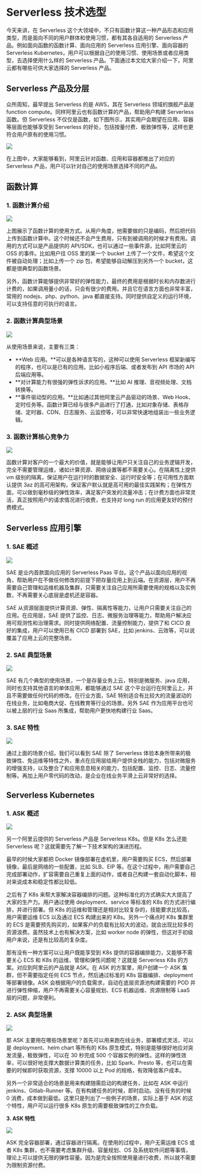 # Serverless 技术选型

今天来讲，在 Serverless 这个大领域中，不只有函数计算这一种产品形态和应用类型，而是面向不同的用户群体和使用习惯，都有其各自适用的 Serverless 产品。例如面向函数的函数计算、面向应用的 Serverless 应用引擎、面向容器的 Serverless Kubernetes，用户可以根据自己的使用习惯、使用场景或者应用类型，去选择使用什么样的 Serverless 产品。下面通过本文给大家介绍一下，阿里云都有哪些可供大家选择的 Serverless 产品。

## **Serverless 产品及分层**

众所周知，最早提出 Serverless 的是 AWS，其在 Serverless 领域的旗舰产品是 function compute。同样阿里云也有函数计算的产品，帮助用户构建 Serverless 函数。但 Serverless 不仅仅是函数，如下图所示，其实用户会期望在应用、容器等层面也能够享受到 Serverless 的好处，包括按量付费、极致弹性等，这样也更符合用户原有的使用习惯。

![](../.gitbook/assets/image%20%2875%29.png)

在上图中，大家能够看到，阿里云针对函数、应用和容器都推出了对应的 Serverless 产品，用户可以针对自己的使用场景选择不同的产品。

## **函数计算**

### **1. 函数计算介绍**

![](../.gitbook/assets/image%20%2895%29.png)

上图展示了函数计算的使用方式。从用户角度，他需要做的只是编码，然后把代码上传到函数计算中。这个时候还不会产生费用，只有到被调用的时候才有费用。调用的方式可以是产品提供的 API/SDK，也可以通过一些事件源，比如阿里云的 OSS 的事件。比如用户往 OSS 里的某一个 bucket 上传了一个文件，希望这个文件被自动处理；比如上传一个 zip 包，希望能够自动解压到另外一个 bucket，这都是很典型的函数场景。

另外，函数计算能够提供非常好的弹性能力，最终的费用是根据时长和内存数进行计费的，如果调用量小的话，只会有很少的费用。并且它在语言方面也非常丰富，常用的 nodejs、php、python、java 都直接支持。同时提供自定义的运行环境，可以支持任意的可执行的语言。

### **2. 函数计算典型场景**

![](../.gitbook/assets/image%20%2887%29.png)

从使用场景来说，主要有三类：

* **Web 应用。**可以是各种语言写的，这种可以使用 Serverless 框架新编写的程序，也可以是已有的应用。比如小程序后端、或者发布到 API 市场的 API 后端应用等。
* **对计算能力有很强的弹性诉求的应用。**比如 AI 推理、音视频处理、文档转换等。
* **事件驱动型的应用。**比如通过其他阿里云产品驱动的场景、Web Hook、定时任务等。函数计算已经与很多产品进行了打通，比如对象存储、表格存储、定时器、CDN、日志服务、云监控等，可以非常快速地组装出一些业务逻辑。

### **3. 函数计算核心竞争力**

![](../.gitbook/assets/image%20%2880%29.png)

函数计算对客户的一个最大的价值，就是能够让用户只关注自己的业务逻辑开发，完全不需要管理运维，诸如计算资源、网络设置等都不需要关心。在隔离性上提供 vm 级别的隔离，保证用户在运行时的数据安全、运行时安全等；在可用性方面默认提供 3az 的高可用架构，保证客户默认就是高可用的最佳实践架构；在弹性方面，可以做到毫秒级的弹性效率，满足客户突发的流量冲击；在计费方面也非常灵活，真正按照用户的请求情况进行收费，也支持对 long run 的应用更友好的预付费模式。

## **Serverless 应用引擎**

### **1. SAE 概述**

![](../.gitbook/assets/image%20%2882%29.png)

SAE 是业内首款面向应用的 Serverless Paas 平台。这个产品以面向应用的视角，帮助用户在不做任何修改的前提下把存量应用上到云端。在资源层，用户不再需要自己管理和运维机器及集群，只需要关注自己应用所需要使用的规格以及实例数，不再需要关心底层是虚机还是容器。

SAE 从资源层面提供计算资源、弹性、隔离性等能力，让用户只需要关注自己的应用。在应用层，SAE 提供了监控、日志、微服务治理等能力，帮助用户解决应用可观测性和治理需求。同时提供网络配置、流量控制能力，提供了和 CICD 良好的集成，用户可以使用已有 CICD 部署到 SAE，比如 jenkins、云效等，可以说覆盖了应用上云的完整场景。

### **2. SAE 典型场景**

![](../.gitbook/assets/image%20%2898%29.png)

SAE 有几个典型的使用场景，一个是存量业务上云，特别是微服务、java 应用，同时也支持其他语言的单体应用，都能够通过 SAE 这个平台运行在阿里云上，并且不需要做任何代码的修改。在行业方面，SAE 特别适合有比较大的流量波动的在线业务，比如电商大促、在线教育等行业的场景。另外 SAE 作为应用平台也可以被上层的行业 Saas 所集成，帮助用户更快地构建行业 Saas。

### **3. SAE 特性**

![](../.gitbook/assets/image%20%2878%29.png)

通过上面的场景介绍，我们可以看到 SAE 除了 Serverless 体验本身所带来的极致弹性、免运维等特性之外，重点在应用层给用户提供全栈的能力，包括对微服务的增强支持，以及整合了和应用息息相关的能力，包括配置、监控、日志、流量控制等。再加上用户零代码的改动，是企业在线业务平滑上云非常好的选择。

## **Serverless Kubernetes**

### **1. ASK 概述**

![](../.gitbook/assets/image%20%2877%29.png)

另一个阿里云提供的 Serverless 产品是 Serverless K8s。但是 K8s 怎么还能 Serverless 呢？这就需要先了解一下技术架构的演进历程。

最早的时候大家都把 Docker 镜像部署在虚机里，用户需要购买 ECS，然后部署镜像，最后是网络的一些配置，比如 SLB、EIP 等。在这个过程中，用户需要自己完成部署动作，扩容需要自己重复上面的动作，或者自己构建一套自动化脚本，相对来说成本和稳定性都比较低。

之后有了 K8s 来帮大家解决容器编排的问题。这种标准化的方式确实大大提高了大家的生产力。用户通过使用 deployment、service 等标准的 K8s 的方式进行编排，并进行部署。但 K8s 的运维和管理还是相对比较复杂的，技能要求比较高，用户需要运维 ECS 以及通过 ECS 构建出来的 K8s。另外一个痛点时 K8s 集群里的 ECS 是需要预先购买的，如果客户的负载有比较大的波动，就会出现比较多的资源浪费。虽然技术上也有解决方案，比如 worker node 的弹性，但这对于初级用户来说，还是有比较高的复杂度。

那有没有一种方案可以让用户既能享受到 K8s 提供的容器编排能力，又能够不需要关心 ECS 和 K8s 的运维、管理和弹性问题呢？这就是 Serverless K8s 的方案。对应到阿里云的产品就是 ASK。在 ASK 的方案里，用户创建一个 ASK 集群，但不需要指定任何 ECS 节点，然后通过标准的 K8s 容器编排、deployment 等部署镜像。ASK 会根据用户的负载需求，自动在底层资源池构建需要的 POD 并进行弹性伸缩，用户不再需要关心容量规划、ECS 机器运维、资源限制等 LaaS 层的问题，非常便利。

### **2. ASK 典型场景**

![](../.gitbook/assets/image%20%2876%29.png)

那 ASK 主要用在哪些场景里呢？首先可以用来跑在线业务，部署模式灵活，可以是 deployment、helm chart 等所有的 K8s 原生模式，特别是能够很好地应对突发流量，极致弹性，可以在 30 秒完成 500 个容器实例的弹性。这样的弹性效率，可以很好地支撑大数据计算类的任务，比如 Spark、Presto 等，也可以在需要的时候即时获取资源，支撑 10000 以上 Pod 的规格，有效降低客户成本。

另外一个非常适合的场景是用来构建随需启动的构建任务，比如在 ASK 中运行 jenkins、Gitlab-Runner 等。在有构建任务的时候，即时启动。没有任务的时候 0 消费，成本做到最低。这里只是列出了一些例子的场景，实际上基于 ASK 的这个特性，用户可以运行很多 K8s 原生的需要极致弹性的工作负载。

**3. ASK 特性**

![](../.gitbook/assets/image%20%2879%29.png)

ASK 完全容器部署，通过容器进行隔离。在使用的过程中，用户无需运维 ECS 或者 K8s 集群，也不需要考虑集群升级、容量规划、OS 及系统软件问题等事情，理论上可以提供无限的弹性容量。因为是完全按照使用量进行收费，所以就不需要为限制资源付费。

